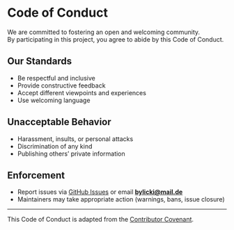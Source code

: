 # Code of Conduct

We are committed to fostering an open and welcoming community.  
By participating in this project, you agree to abide by this Code of Conduct.

## Our Standards
- Be respectful and inclusive
- Provide constructive feedback
- Accept different viewpoints and experiences
- Use welcoming language

## Unacceptable Behavior
- Harassment, insults, or personal attacks
- Discrimination of any kind
- Publishing others’ private information

## Enforcement
- Report issues via [GitHub Issues](../../issues) or email **bylicki@mail.de**
- Maintainers may take appropriate action (warnings, bans, issue closure)

---

This Code of Conduct is adapted from the [Contributor Covenant](https://www.contributor-covenant.org/).
